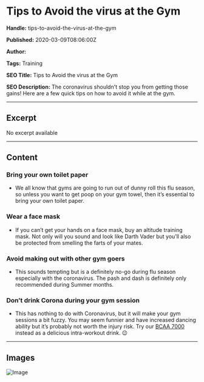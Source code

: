 # Tips to Avoid the virus at the Gym

**Handle:** tips-to-avoid-the-virus-at-the-gym

**Published:** 2020-03-09T08:06:00Z

**Author:**  

**Tags:** Training

**SEO Title:** Tips to Avoid the virus at the Gym

**SEO Description:** The coronavirus shouldn't stop you from getting those gains! Here are a few quick tips on how to avoid it while at the gym. 

---

## Excerpt

No excerpt available

---

## Content

### Bring your own toilet paper

- We all know that gyms are going to run out of dunny roll this flu season, so unless you want to get poop on your gym towel, then it’s essential to bring your own toilet paper.

### Wear a face mask

- If you can’t get your hands on a face mask, buy an altitude training mask. Not only will you sound and look like Darth Vader but you’ll also be protected from smelling the farts of your mates.

### Avoid making out with other gym goers

- This sounds tempting but is a definitely no-go during flu season especially with the coronavirus. The pash and dash is definitely only recommended during Summer months.

### Don’t drink Corona during your gym session

- This has nothing to do with Coronavirus, but it will make your gym sessions a bit fuzzy. You may seem funnier and have increased dancing ability but it’s probably not worth the injury risk. Try our [BCAA 7000](/products/bcaa-7000) instead as a delicious intra-workout drink. 😉

---

## Images

![Image](undefined)


